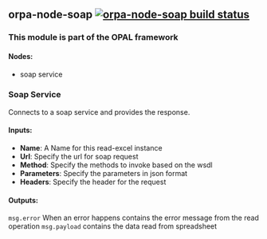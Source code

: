 ## orpa-node-soap [![orpa-node-soap build status](https://frozen-fortress-98851.herokuapp.com/telligro/orpa-nodes/11/badge?subject=build)](https://travis-ci.org/telligro/orpa-nodes)
### This module is part of the OPAL framework
#### Nodes: 
* soap service
### Soap Service
Connects to a soap service and provides the response.
#### Inputs:
* **Name**: A Name for this read-excel instance
* **Url**: Specify the url for soap request
* **Method**: Specify the methods to invoke based on the wsdl
* **Parameters**: Specify the parameters in json format
* **Headers**: Specify the header for the request
#### Outputs:
`msg.error` When an error happens contains the error message from the read operation
`msg.payload` contains the data read from spreadsheet
